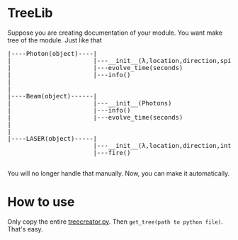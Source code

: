 # TreeLib
Suppose you are creating documentation of your module. You want make tree of the module. Just like that
<pre>
|----Photon(object)----|
|                      |---__init__(λ,location,direction,spin=(1,0,0),polarization=(1,0))
|                      |---evolve_time(seconds)
|                      |---info()
|
|
|----Beam(object)------|
|                      |---__init__(Photons)
|                      |---info()
|                      |---evolve_time(seconds)
|
|
|----LASER(object)-----|
                       |---__init__(λ,location,direction,intensity)
                       |---fire()

</pre>
You will no longer handle that manually. Now, you can make it automatically.
# How to use
Only copy the entire <a href="https://raw.githubusercontent.com/alihakimtaskiran/TreeLib/main/tree.py">treecreator.py</a>. Then <code>get_tree(path to python file)</code>. That's easy.
